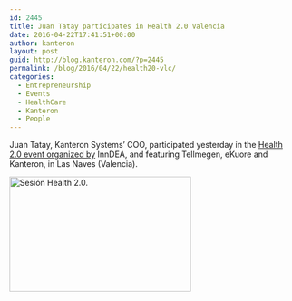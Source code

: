 ```yaml
---
id: 2445
title: Juan Tatay participates in Health 2.0 Valencia
date: 2016-04-22T17:41:51+00:00
author: kanteron
layout: post
guid: http://blog.kanteron.com/?p=2445
permalink: /blog/2016/04/22/health20-vlc/
categories:
  - Entrepreneurship
  - Events
  - HealthCare
  - Kanteron
  - People
---
```

Juan Tatay, Kanteron Systems&#8217; COO, participated yesterday in the [Health 2.0 event organized by](http://inndeavalencia.com/innovacion-inndea-organiza-el-capitulo-health-2-0-valencia-dedicado-a-salud-digital) InnDEA, and featuring Tellmegen, eKuore and Kanteron, in Las Naves (Valencia).

<a title="Sesión Health 2.0. " href="https://www.flickr.com/photos/inndeavalencia/albums/72157667392603825" data-flickr-embed="true" data-footer="true"><img class="aligncenter" src="https://farm2.staticflickr.com/1601/26462388682_3f5c30758f_n.jpg" alt="Sesión Health 2.0. " width="320" height="203" /></a>